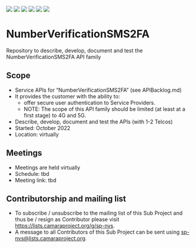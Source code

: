 <a href="https://github.com/camaraproject/NumberVerificationSMS2FA/commits/" title="Last Commit"><img src="https://img.shields.io/github/last-commit/camaraproject/NumberVerificationSMS2FA?style=plastic"></a>
<a href="https://github.com/camaraproject/NumberVerificationSMS2FA/issues" title="Open Issues"><img src="https://img.shields.io/github/issues/camaraproject/NumberVerificationSMS2FA?style=plastic"></a>
<a href="https://github.com/camaraproject/NumberVerificationSMS2FA/pulls" title="Open Pull Requests"><img src="https://img.shields.io/github/issues-pr/camaraproject/NumberVerificationSMS2FA?style=plastic"></a>
<a href="https://github.com/camaraproject/NumberVerificationSMS2FA/graphs/contributors" title="Contributors"><img src="https://img.shields.io/github/contributors/camaraproject/NumberVerificationSMS2FA?style=plastic"></a>
<a href="https://github.com/camaraproject/NumberVerificationSMS2FA" title="Repo Size"><img src="https://img.shields.io/github/repo-size/camaraproject/NumberVerificationSMS2FA?style=plastic"></a>
<a href="https://github.com/camaraproject/NumberVerificationSMS2FA/blob/main/LICENSE" title="License"><img src="https://img.shields.io/badge/License-Apache%202.0-green.svg?style=plastic"></a>

# NumberVerificationSMS2FA
Repository to describe, develop, document and test the NumberVerificationSMS2FA API family

## Scope
* Service APIs for “NumberVerificationSMS2FA” (see APIBacklog.md)  
* It provides the customer with the ability to:  
  * offer secure user authentication to Service Providers.
  * NOTE: The scope of this API family should be limited (at least at a first stage) to 4G and 5G.  
* Describe, develop, document and test the APIs (with 1-2 Telcos)  
* Started: October 2022
* Location: virtually  

## Meetings
* Meetings are held virtually
* Schedule: tbd
* Meeting link: tbd

## Contributorship and mailing list
* To subscribe / unsubscribe to the mailing list of this Sub Project and thus be / resign as Contributor please visit <https://lists.camaraproject.org/g/sp-nvs>.
* A message to all Contributors of this Sub Project can be sent using <sp-nvs@lists.camaraproject.org>.
